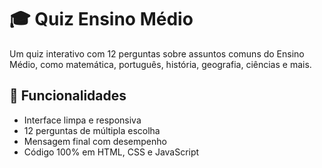 # 🎓 Quiz Ensino Médio

Um quiz interativo com 12 perguntas sobre assuntos comuns do Ensino Médio, como matemática, português, história, geografia, ciências e mais.

## 🚀 Funcionalidades

- Interface limpa e responsiva
- 12 perguntas de múltipla escolha
- Mensagem final com desempenho
- Código 100% em HTML, CSS e JavaScript


